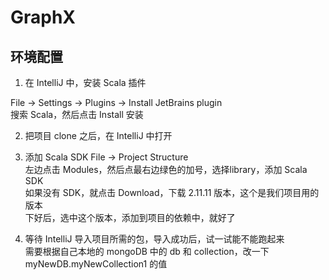 # GraphX

## 环境配置

1. 在 IntelliJ 中，安装 Scala 插件

File -> Settings -> Plugins -> Install JetBrains plugin  
搜索 Scala，然后点击 Install 安装  

2. 把项目 clone 之后，在 IntelliJ 中打开  

3. 添加 Scala SDK
File -> Project Structure  
左边点击 Modules，然后点最右边绿色的加号，选择library，添加 Scala SDK    
如果没有 SDK，就点击 Download，下载 2.11.11 版本，这个是我们项目用的版本    
下好后，选中这个版本，添加到项目的依赖中，就好了  

4. 等待 IntelliJ 导入项目所需的包，导入成功后，试一试能不能跑起来   
需要根据自己本地的 mongoDB 中的 db 和 collection，改一下 myNewDB.myNewCollection1 的值  

